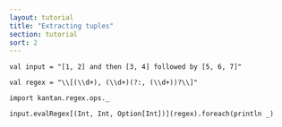 ```yaml
---
layout: tutorial
title: "Extracting tuples"
section: tutorial
sort: 2
---
```


```tut:silent
val input = "[1, 2] and then [3, 4] followed by [5, 6, 7]"
```

```tut:silent
val regex = "\\[(\\d+), (\\d+)(?:, (\\d+))?\\]"
```

```tut:silent
import kantan.regex.ops._
```

```tut
input.evalRegex[(Int, Int, Option[Int])](regex).foreach(println _)
```
